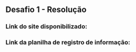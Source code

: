 ## Desafio 1 - Resolução

### Link do site disponibilizado: 
### Link da planilha de registro de informação: 